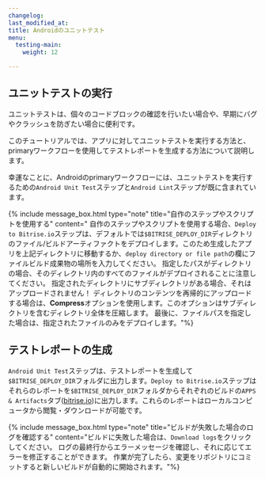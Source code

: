 ```yaml
---
changelog: 
last_modified_at: 
title: Androidのユニットテスト
menu:
  testing-main:
    weight: 12

---
```

## ユニットテストの実行

ユニットテストは、個々のコードブロックの確認を行いたい場合や、早期にバグやクラッシュを防ぎたい場合に便利です。

このチュートリアルでは、アプリに対してユニットテストを実行する方法と、primaryワークフローを使用してテストレポートを生成する方法について説明します。

幸運なことに、Androidのprimaryワークフローには、ユニットテストを実行するための`Android Unit Test`ステップと`Android Lint`ステップが既に含まれています。

{% include message_box.html type="note" title="自作のステップやスクリプトを使用する" content=" 自作のステップやスクリプトを使用する場合、`Deploy to Bitrise.io`ステップは、デフォルトでは`$BITRISE_DEPLOY_DIR`ディレクトリのファイル/ビルドアーティファクトをデプロイします。このため生成したアプリを上記ディレクトリに移動するか、`deploy directory or file path`の欄にファイルビルド成果物の場所を入力してください。 指定したパスがディレクトリの場合、そのディレクトリ内のすべてのファイルがデプロイされることに注意してください。 指定されたディレクトリにサブディレクトリがある場合、それはアップロードされません！
ディレクトリのコンテンツを再帰的にアップロードする場合は、**Compress**オプションを使用します。このオプションはサブディレクトリを含むディレクトリ全体を圧縮します。 最後に、ファイルパスを指定した場合は、指定されたファイルのみをデプロイします。"%}

## テストレポートの生成

`Android Unit Test`ステップは、テストレポートを生成して`$BITRISE_DEPLOY_DIR`フォルダに出力します。`Deploy to Bitrise.io`ステップはそれらのレポートを`$BITRISE_DEPLOY_DIR`フォルダからそれぞれのビルドの`APPS & Artifacts`タブ([bitrise.io](https://www.bitrise.io))に出力します。これらのレポートはローカルコンピュータから閲覧・ダウンロードが可能です。

{% include message_box.html type="note" title="ビルドが失敗した場合のログを確認する" content="ビルドに失敗した場合は、`Download logs`をクリックしてください。 ログの最終行からエラーメッセージを確認し、それに応じてエラーを修正することができます。 作業が完了したら、変更をリポジトリにコミットすると新しいビルドが自動的に開始されます。"%}